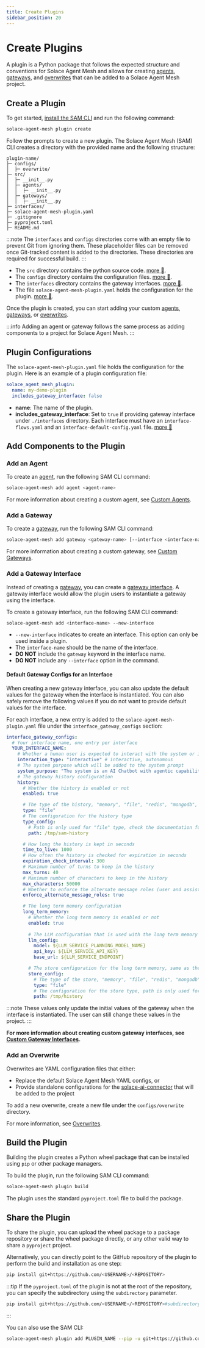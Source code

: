 ```yaml
---
title: Create Plugins
sidebar_position: 20
---
```


# Create Plugins

A plugin is a Python package that follows the expected structure and conventions for Solace Agent Mesh and allows for creating [agents](#add-an-agent), [gateways](#add-a-gateway), and [overwrites](#add-an-overwrite) that can be added to a Solace Agent Mesh project.

## Create a Plugin

To get started, [install the SAM CLI](../../getting-started/installation.md) and run the following command:

```bash
solace-agent-mesh plugin create
```

Follow the prompts to create a new plugin. The Solace Agent Mesh (SAM) CLI creates a directory with the provided name and the following structure:

```
plugin-name/
├─ configs/
│  ├─ overwrite/
├─ src/
│  ├─ __init__.py
│  ├─ agents/
│  │  ├─ __init__.py
│  ├─ gateways/
│  │  ├─ __init__.py
├─ interfaces/
├─ solace-agent-mesh-plugin.yaml
├─ .gitignore
├─ pyproject.toml
├─ README.md
```

:::note
The `interfaces` and `configs` directories come with an empty file to prevent Git from ignoring them. These placeholder files can be removed once Git-tracked content is added to the directories. These directories are required for successful build.
:::

- The `src` directory contains the python source code. [more 🔗](../../user-guide/structure.md).
- The `configs` directory contains the configuration files. [more 🔗](../../user-guide/structure.md).
- The `interfaces` directory contains the gateway interfaces. [more 🔗](#add-a-gateway-interface).
- The file `solace-agent-mesh-plugin.yaml` holds the configuration for the plugin. [more 🔗](#plugin-configurations).

Once the plugin is created, you can start adding your custom [agents](#add-an-agent), [gateways](#add-a-gateway), or [overwrites](#add-an-overwrite).

:::info
Adding an agent or gateway follows the same process as adding components to a project for Solace Agent Mesh.
:::

## Plugin Configurations

The `solace-agent-mesh-plugin.yaml` file holds the configuration for the plugin. Here is an example of a plugin configuration file:

```yaml
solace_agent_mesh_plugin:
  name: my-demo-plugin
  includes_gateway_interface: false
```

- **name**: The name of the plugin.
- **includes_gateway_interface**: Set to `true` if providing gateway interface under `./interfaces` directory. Each interface must have an `interface-flows.yaml` and an `interface-default-config.yaml` file. [more 🔗](#add-a-gateway-interface)

## Add Components to the Plugin

### Add an Agent

To create an [agent](../agents.md), run the following SAM CLI command:

```bash
solace-agent-mesh add agent <agent-name>
```

For more information about creating a custom agent, see [Custom Agents](../../user-guide/custom-agents.md).

### Add a Gateway

To create a [gateway](../gateways.md), run the following SAM CLI command:

```bash
solace-agent-mesh add gateway <gateway-name> [--interface <interface-name>]
```

For more information about creating a custom gateway, see [Custom Gateways](../../user-guide/custom-gateways.md).

### Add a Gateway Interface

Instead of creating a [gateway](../gateways.md), you can create a [gateway interface](../gateways.md#gateway-from-interfaces). A gateway interface would allow the plugin users to instantiate a gateway using the interface.

To create a gateway interface, run the following SAM CLI command:

```bash
solace-agent-mesh add <interface-name> --new-interface
```

- `--new-interface` indicates to create an interface. This option can only be used inside a plugin.
- The `interface-name` should be the name of the interface.
- **DO NOT** include the `gateway` keyword in the interface name.
- **DO NOT** include any `--interface` option in the command.

#### Default Gateway Configs for an Interface

When creating a new gateway interface, you can also update the default values for the gateway when the interface is instantiated. 
You can also safely remove the following values if you do not want to provide default values for the interface.

For each interface, a new entry is added to the `solace-agent-mesh-plugin.yaml` file under the `interface_gateway_configs` section:

```yaml
interface_gateway_configs:
  # Your interface name, one entry per interface
  YOUR_INTERFACE_NAME:
    # Whether a human user is expected to interact with the system or it's an autonomous system
    interaction_type: "interactive" # interactive, autonomous
    # The system purpose which will be added to the system prompt
    system_purpose: "The system is an AI Chatbot with agentic capabilities. It will use the agents available to provide information, reasoning and general assistance for the users in this system."
    # The gateway history configuration
    history: 
      # Whether the history is enabled or not
      enabled: true

      # The type of the history, "memory", "file", "redis", "mongodb", "sql"
      type: "file"
      # The configuration for the history type
      type_config:
        # Path is only used for "file" type, check the documentation for other types
        path: /tmp/sam-history

      # How long the history is kept in seconds
      time_to_live: 1000
      # How often the history is checked for expiration in seconds
      expiration_check_interval: 300
      # Maximum number of turns to keep in the history
      max_turns: 40
      # Maximum number of characters to keep in the history
      max_characters: 50000
      # Whether to enforce the alternate message roles (user and assistant)
      enforce_alternate_message_roles: true

      # The long term memory configuration
      long_term_memory:
        # Whether the long term memory is enabled or not
        enabled: true
        
        # The LLM configuration that is used with the long term memory
        llm_config:
          model: ${LLM_SERVICE_PLANNING_MODEL_NAME}
          api_key: ${LLM_SERVICE_API_KEY}
          base_url: ${LLM_SERVICE_ENDPOINT}

        # The store configuration for the long term memory, same as the history type
        store_config:
          # The type of the store, "memory", "file", "redis", "mongodb", "sql"
          type: "file"
          # The configuration for the store type, path is only used for "file" type
          path: /tmp/history
```

:::note
These values only update the initial values of the gateway when the interface is instantiated. The user can still change these values in the project.
:::

**For more information about creating custom gateway interfaces, see [Custom Gateway Interfaces](../../user-guide/custom-gateways.md#creating-gateway-interfaces).**

### Add an Overwrite

Overwrites are YAML configuration files that either:

- Replace the default Solace Agent Mesh YAML configs, or
- Provide standalone configurations for the [solace-ai-connector](../../user-guide/solace-ai-connector.md) that will be added to the project

To add a new overwrite, create a new file under the `configs/overwrite` directory.

For more information, see [Overwrites](../../user-guide/advanced/overwrites.md).

## Build the Plugin

Building the plugin creates a Python wheel package that can be installed using `pip` or other package managers.

To build the plugin, run the following SAM CLI command:

```bash
solace-agent-mesh plugin build
```

The plugin uses the standard `pyproject.toml` file to build the package.

## Share the Plugin

To share the plugin, you can upload the wheel package to a package repository or share the wheel package directly, or any other valid way to share a `pyproject` project.

Alternatively, you can directly point to the GitHub repository of the plugin to perform the build and installation as one step:

```bash
pip install git+https://github.com/<USERNAME>/<REPOSITORY>
```

:::tip
If the `pyproject.toml` of the plugin is not at the root of the repository, you can specify the subdirectory using the `subdirectory` parameter.

```bash
pip install git+https://github.com/<USERNAME>/<REPOSITORY>#subdirectory=<PLUGIN_NAME>
```

:::

You can also use the SAM CLI:

```bash
solace-agent-mesh plugin add PLUGIN_NAME --pip -u git+https://github.com/<USERNAME>/<REPOSITORY>
```
